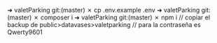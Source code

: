 ➜  valetParking git:(master) ✗ cp .env.example .env
➜  valetParking git:(master) ✗ composer i
➜  valetParking git:(master) ✗ npm i
// copiar el backup de public>datavases>valetparking
// para la contraseña es Qwerty9601
